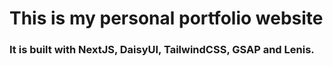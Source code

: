# This is my personal portfolio website

### It is built with NextJS, DaisyUI, TailwindCSS, GSAP and Lenis.
